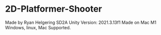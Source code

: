 # 2D-Platformer-Shooter
Made by Ryan Helgering SD2A
Unity Version: 2021.3.13f1 
Made on Mac M1
Windows, linux, Mac Supported.
